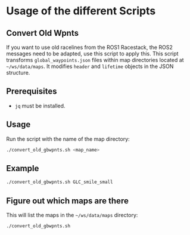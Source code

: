 # Usage of the different Scripts

## Convert Old Wpnts
If you want to use old racelines from the ROS1 Racestack, the ROS2 messages need to be adapted, use this script to apply this. This script transforms `global_waypoints.json` files within map directories located at `~/ws/data/maps`. It modifies `header` and `lifetime` objects in the JSON structure.

## Prerequisites
- `jq` must be installed.

## Usage
Run the script with the name of the map directory:
```bash
./convert_old_gbwpnts.sh <map_name>
```

## Example
```bash
./convert_old_gbwpnts.sh GLC_smile_small
```

## Figure out which maps are there
This will list the maps in the `~/ws/data/maps` directory:
```bash
./convert_old_gbwpnts.sh
```